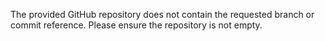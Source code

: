 The provided GitHub repository does not contain the requested branch or commit reference. Please ensure the repository is not empty.
